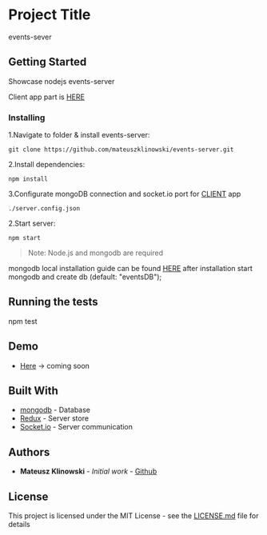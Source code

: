# Project Title

events-sever

## Getting Started

Showcase nodejs events-server

Client app part is [HERE](https://github.com/mateuszklinowski/events-client-app)

### Installing

1.Navigate to folder & install events-server:

```
git clone https://github.com/mateuszklinowski/events-server.git
```

2.Install dependencies:

```
npm install
```
3.Configurate mongoDB connection and socket.io port for 
[CLIENT](https://github.com/mateuszklinowski/events-client-app) app

```
./server.config.json
```
2.Start server:

```
npm start
```
> Note: Node.js and mongodb are required

mongodb local installation guide can be found [HERE](https://docs.mongodb.com/manual/administration/install-community/)
after installation start mongodb and create db (default: "eventsDB");

## Running the tests

npm test

## Demo

* [Here](http://events.mateuszklinowski.com) -> coming soon


## Built With

* [mongodb](https://www.mongodb.com) - Database 
* [Redux](https://redux.js.org/) - Server store
* [Socket.io](https://socket.io/) - Server communication


## Authors

* **Mateusz Klinowski** - *Initial work* - [Github](https://github.com/mateuszklinowski)



## License

This project is licensed under the MIT License - see the [LICENSE.md](LICENSE.md) file for details

